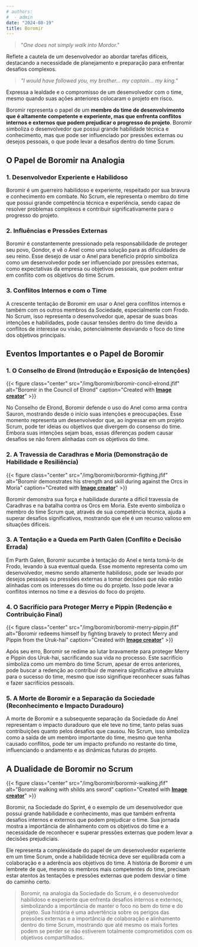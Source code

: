 ```yaml
---
# authors:
#  - admin
date: "2024-08-19"
title: Boromir
---
```



> "*One does not simply walk into Mordor."*

Reflete a cautela de um desenvolvedor ao abordar tarefas difíceis, destacando a necessidade de planejamento e preparação para enfrentar desafios complexos.

> *"I would have followed you, my brother… my captain… my king."*

Expressa a lealdade e o compromisso de um desenvolvedor com o time, mesmo quando suas ações anteriores colocaram o projeto em risco.



<!--more-->

Boromir representa o papel de um **membro do time de desenvolvimento que é altamente competente e experiente, mas que enfrenta conflitos internos e externos que podem prejudicar o progresso do projeto**. Boromir simboliza o desenvolvedor que possui grande habilidade técnica e conhecimento, mas que pode ser influenciado por pressões externas ou desejos pessoais, o que pode levar a desafios dentro do time Scrum.

## O Papel de Boromir na Analogia


### 1. Desenvolvedor Experiente e Habilidoso

Boromir é um guerreiro habilidoso e experiente, respeitado por sua bravura e conhecimento em combate. No Scrum, ele representa o membro do time que possui grande competência técnica e experiência, sendo capaz de resolver problemas complexos e contribuir significativamente para o progresso do projeto.

### 2. Influências e Pressões Externas

Boromir é constantemente pressionado pela responsabilidade de proteger seu povo, Gondor, e vê o Anel como uma solução para as dificuldades de seu reino. Esse desejo de usar o Anel para benefício próprio simboliza como um desenvolvedor pode ser influenciado por pressões externas, como expectativas da empresa ou objetivos pessoais, que podem entrar em conflito com os objetivos do time Scrum.

### 3. Conflitos Internos e com o Time

A crescente tentação de Boromir em usar o Anel gera conflitos internos e também com os outros membros da Sociedade, especialmente com Frodo. No Scrum, isso representa o desenvolvedor que, apesar de suas boas intenções e habilidades, pode causar tensões dentro do time devido a conflitos de interesse ou visão, potencialmente desviando o foco do time dos objetivos principais.

## Eventos Importantes e o Papel de Boromir


### 1. O Conselho de Elrond (Introdução e Exposição de Intenções)


{{< figure class="center" src="/img/boromir/boromir-concil-elrond.jfif" alt="Boromir in the Council of Elrond" caption="Created with [**Image creator**](https://www.bing.com/images/create?)" >}}

No Conselho de Elrond, Boromir defende o uso do Anel como arma contra Sauron, mostrando desde o início suas intenções e preocupações. Esse momento representa um desenvolvedor que, ao ingressar em um projeto Scrum, pode ter ideias ou objetivos que divergem do consenso do time. Embora suas intenções sejam boas, essas diferenças podem causar desafios se não forem alinhadas com os objetivos do time.


### 2. A Travessia de Caradhras e Moria (Demonstração de Habilidade e Resiliência)



{{< figure class="center" src="/img/boromir/borormir-figthing.jfif" alt="Boromir demonstrates his strength and skill during against the Orcs in Moria" caption="Created with [**Image creator**](https://www.bing.com/images/create?)" >}}

Boromir demonstra sua força e habilidade durante a difícil travessia de Caradhras e na batalha contra os Orcs em Moria. Este evento simboliza o membro do time Scrum que, através de sua competência técnica, ajuda a superar desafios significativos, mostrando que ele é um recurso valioso em situações difíceis.

### 3. A Tentação e a Queda em Parth Galen (Conflito e Decisão Errada)

Em Parth Galen, Boromir sucumbe à tentação do Anel e tenta tomá-lo de Frodo, levando à sua eventual queda. Esse momento representa como um desenvolvedor, mesmo sendo altamente habilidoso, pode ser levado por desejos pessoais ou pressões externas a tomar decisões que não estão alinhadas com os interesses do time ou do projeto. Isso pode levar a conflitos internos no time e a desvios do foco do projeto.


### 4. O Sacrifício para Proteger Merry e Pippin (Redenção e Contribuição Final)

{{< figure class="center" src="/img/boromir/boromir-merry-pippin.jfif" alt="Boromir redeems himself by fighting bravely to protect Merry and Pippin from the Uruk-hai" caption="Created with [**Image creator**](https://www.bing.com/images/create?)" >}}

Após seu erro, Boromir se redime ao lutar bravamente para proteger Merry e Pippin dos Uruk-hai, sacrificando sua vida no processo. Este sacrifício simboliza como um membro do time Scrum, apesar de erros anteriores, pode buscar a redenção ao contribuir de maneira significativa e altruísta para o sucesso do time, mesmo que isso signifique reconhecer suas falhas e fazer sacrifícios pessoais.


### 5. A Morte de Boromir e a Separação da Sociedade (Reconhecimento e Impacto Duradouro)

A morte de Boromir e a subsequente separação da Sociedade do Anel representam o impacto duradouro que ele teve no time, tanto pelas suas contribuições quanto pelos desafios que causou. No Scrum, isso simboliza como a saída de um membro importante do time, mesmo que tenha causado conflitos, pode ter um impacto profundo no restante do time, influenciando o andamento e as dinâmicas futuras do projeto.

## A Dualidade de Boromir no Scrum

{{< figure class="center" src="/img/boromir/borormir-walking.jfif" alt="Boromir walking with shilds ans sword" caption="Created with [**Image creator**](https://www.bing.com/images/create?)" >}}


Boromir, na Sociedade do Sprint, é o exemplo de um desenvolvedor que possui grande habilidade e conhecimento, mas que também enfrenta desafios internos e externos que podem prejudicar o time. Sua jornada mostra a importância de alinhamento com os objetivos do time e a necessidade de reconhecer e superar pressões externas que podem levar a decisões prejudiciais.

Ele representa a complexidade do papel de um desenvolvedor experiente em um time Scrum, onde a habilidade técnica deve ser equilibrada com a colaboração e a aderência aos objetivos do time. A história de Boromir é um lembrete de que, mesmo os membros mais competentes do time, precisam estar atentos às tentações e pressões externas que podem desviar o time do caminho certo.



> Boromir, na analogia da Sociedade do Scrum, é o desenvolvedor habilidoso e experiente que enfrenta desafios internos e externos, simbolizando a importância de manter o foco no bem do time e do projeto. Sua história é uma advertência sobre os perigos das pressões externas e a importância de colaboração e alinhamento dentro do time Scrum, mostrando que até mesmo os mais fortes podem se perder se não estiverem totalmente comprometidos com os objetivos compartilhados.

<br>